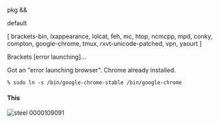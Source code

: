 pkg &&

default

[ brackets-bin, lxappearance, lolcat, feh, mc, htop, ncmcpp, mpd, conky, compton, google-chrome, tmux, rxvt-unicode-patched, vpn, yaourt ]

Brackets [error launching]...

Got an "error launching browser". Chrome already installed.

`% sudo ln -s /bin/google-chrome-stable /bin/google-chrome`

#### This
![steel](https://github.com/appath/dotfiles/blob/master/steelming_dot/shot_steel_by_boris241-dbhnc8l.png)
0000109091

